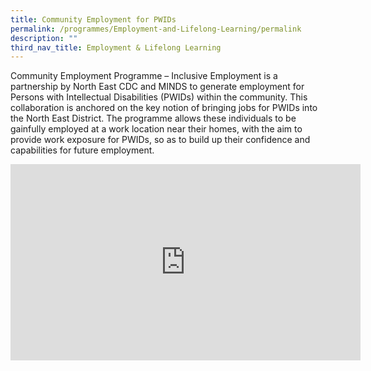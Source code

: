```yaml
---
title: Community Employment for PWIDs
permalink: /programmes/Employment-and-Lifelong-Learning/permalink
description: ""
third_nav_title: Employment & Lifelong Learning
---
```

Community Employment Programme – Inclusive Employment is a partnership by North East CDC and MINDS to generate employment for Persons with Intellectual Disabilities (PWIDs) within the community.  This collaboration is anchored on the key notion of bringing jobs for PWIDs into the North East District. The programme allows these individuals to be gainfully employed at a work location near their homes, with the aim to provide work exposure for PWIDs, so as to build up their confidence and capabilities for future employment.

<iframe src="https://www.facebook.com/plugins/video.php?height=314&href=https%3A%2F%2Fwww.facebook.com%2FNECDC%2Fvideos%2F384071876902802%2F&show_text=false&width=560&t=0" width="560" height="314" style="border:none;overflow:hidden" scrolling="no" frameborder="0" allowfullscreen="true" allow="autoplay; clipboard-write; encrypted-media; picture-in-picture; web-share" allowFullScreen="true"></iframe>